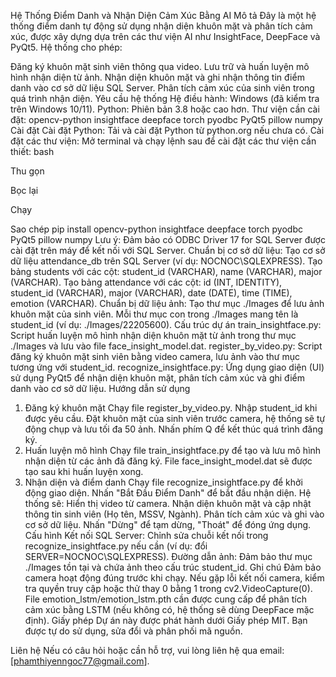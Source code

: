 Hệ Thống Điểm Danh và Nhận Diện Cảm Xúc Bằng AI
Mô tả
Đây là một hệ thống điểm danh tự động sử dụng nhận diện khuôn mặt và phân tích cảm xúc, được xây dựng dựa trên các thư viện AI như InsightFace, DeepFace và PyQt5. Hệ thống cho phép:

Đăng ký khuôn mặt sinh viên thông qua video.
Lưu trữ và huấn luyện mô hình nhận diện từ ảnh.
Nhận diện khuôn mặt và ghi nhận thông tin điểm danh vào cơ sở dữ liệu SQL Server.
Phân tích cảm xúc của sinh viên trong quá trình nhận diện.
Yêu cầu hệ thống
Hệ điều hành: Windows (đã kiểm tra trên Windows 10/11).
Python: Phiên bản 3.8 hoặc cao hơn.
Thư viện cần cài đặt:
opencv-python
insightface
deepface
torch
pyodbc
PyQt5
pillow
numpy
Cài đặt
Cài đặt Python:
Tải và cài đặt Python từ python.org nếu chưa có.
Cài đặt các thư viện:
Mở terminal và chạy lệnh sau để cài đặt các thư viện cần thiết:
bash

Thu gọn

Bọc lại

Chạy

Sao chép
pip install opencv-python insightface deepface torch pyodbc PyQt5 pillow numpy
Lưu ý: Đảm bảo có ODBC Driver 17 for SQL Server được cài đặt trên máy để kết nối với SQL Server.
Chuẩn bị cơ sở dữ liệu:
Tạo cơ sở dữ liệu attendance_db trên SQL Server (ví dụ: NOCNOC\SQLEXPRESS).
Tạo bảng students với các cột: student_id (VARCHAR), name (VARCHAR), major (VARCHAR).
Tạo bảng attendance với các cột: id (INT, IDENTITY), student_id (VARCHAR), major (VARCHAR), date (DATE), time (TIME), emotion (VARCHAR).
Chuẩn bị dữ liệu ảnh:
Tạo thư mục ./Images để lưu ảnh khuôn mặt của sinh viên.
Mỗi thư mục con trong ./Images mang tên là student_id (ví dụ: ./Images/22205600).
Cấu trúc dự án
train_insightface.py: Script huấn luyện mô hình nhận diện khuôn mặt từ ảnh trong thư mục ./Images và lưu vào file face_insight_model.dat.
register_by_video.py: Script đăng ký khuôn mặt sinh viên bằng video camera, lưu ảnh vào thư mục tương ứng với student_id.
recognize_insightface.py: Ứng dụng giao diện (UI) sử dụng PyQt5 để nhận diện khuôn mặt, phân tích cảm xúc và ghi điểm danh vào cơ sở dữ liệu.
Hướng dẫn sử dụng
1. Đăng ký khuôn mặt
Chạy file register_by_video.py.
Nhập student_id khi được yêu cầu.
Đặt khuôn mặt của sinh viên trước camera, hệ thống sẽ tự động chụp và lưu tối đa 50 ảnh.
Nhấn phím Q để kết thúc quá trình đăng ký.
2. Huấn luyện mô hình
Chạy file train_insightface.py để tạo và lưu mô hình nhận diện từ các ảnh đã đăng ký.
File face_insight_model.dat sẽ được tạo sau khi huấn luyện xong.
3. Nhận diện và điểm danh
Chạy file recognize_insightface.py để khởi động giao diện.
Nhấn "Bắt Đầu Điểm Danh" để bắt đầu nhận diện.
Hệ thống sẽ:
Hiển thị video từ camera.
Nhận diện khuôn mặt và cập nhật thông tin sinh viên (Họ tên, MSSV, Ngành).
Phân tích cảm xúc và ghi vào cơ sở dữ liệu.
Nhấn "Dừng" để tạm dừng, "Thoát" để đóng ứng dụng.
Cấu hình
Kết nối SQL Server: Chỉnh sửa chuỗi kết nối trong recognize_insightface.py nếu cần (ví dụ: đổi SERVER=NOCNOC\SQLEXPRESS).
Đường dẫn ảnh: Đảm bảo thư mục ./Images tồn tại và chứa ảnh theo cấu trúc student_id.
Ghi chú
Đảm bảo camera hoạt động đúng trước khi chạy.
Nếu gặp lỗi kết nối camera, kiểm tra quyền truy cập hoặc thử thay 0 bằng 1 trong cv2.VideoCapture(0).
File emotion_lstm/emotion_lstm.pth cần được cung cấp để phân tích cảm xúc bằng LSTM (nếu không có, hệ thống sẽ dùng DeepFace mặc định).
Giấy phép
Dự án này được phát hành dưới Giấy phép MIT. Bạn được tự do sử dụng, sửa đổi và phân phối mã nguồn.

Liên hệ
Nếu có câu hỏi hoặc cần hỗ trợ, vui lòng liên hệ qua email: [phamthiyenngoc77@gmail.com].